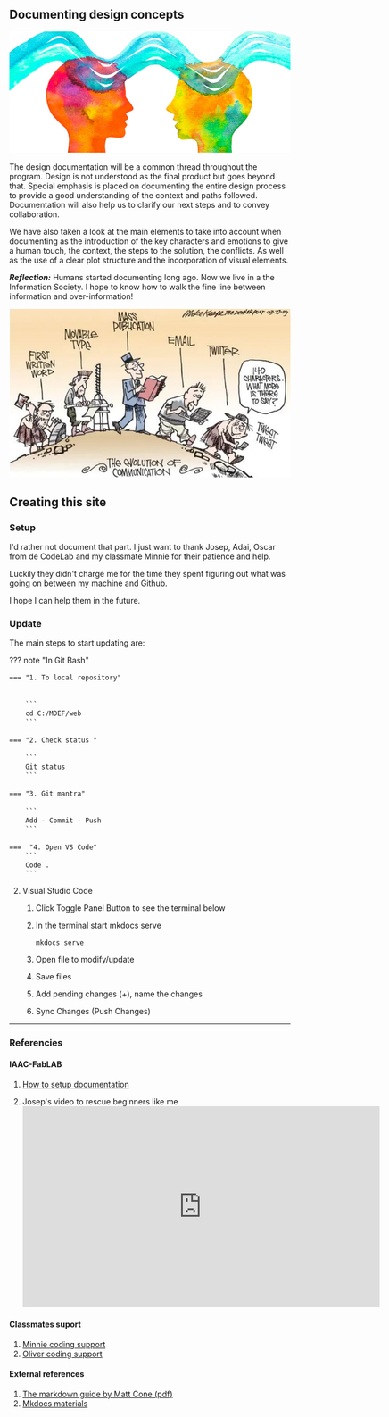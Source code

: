 
## Documenting design concepts

![Communication](../images/Communication.jpg)

The design documentation will be a common thread throughout the program. Design is not understood as the final product but goes beyond that. Special emphasis is placed on documenting the entire design process to provide a good understanding of the context and paths followed. Documentation will also help us to clarify our next steps and to convey collaboration.

We have also taken a look at the main elements to take into account when documenting as the introduction of the key characters and emotions to give a human touch, the context, the steps to the solution, the conflicts. As well as the use of a clear plot structure and the incorporation of visual elements.

***Reflection:*** Humans started documenting long ago. Now we live in a the Information Society. I hope to know how to walk the fine line between information and over-information!

![History of documenting and communication](../images/EvolutionComunication.JPG)


## Creating this site

### Setup

I'd rather not document that part. I just want to thank Josep, Adai, Oscar from de CodeLab and my classmate Minnie for their patience and help. 

Luckily they didn't charge me for the time they spent figuring out what was going on between my machine and Github. 

I hope I can help them in the future.


### Update

The main steps to start updating are:

??? note "In Git Bash"

    === "1. To local repository"
    

        ``` 
        cd C:/MDEF/web
        ```

    === "2. Check status "

        ``` 
        Git status
        ```

    === "3. Git mantra"
        
        ```
        Add - Commit - Push
        ```

    ===  "4. Open VS Code"
        ```
        Code .
        ```


2. Visual Studio Code

    1. Click Toggle Panel Button to see the terminal below

    2. In the terminal start mkdocs serve
    
        ```
        mkdocs serve
        ```

    3. Open file to modify/update

    4. Save files

    5. Add pending changes (+), name the changes

    6. Sync Changes (Push Changes)


***
### Referencies
#### IAAC-FabLAB
1. [How to setup documentation](https://fablabbcn-projects.gitlab.io/learning/educational-docs/mdef/classes/git-mkdocs/)

2. Josep's video to rescue beginners like me <iframe src="https://player.vimeo.com/video/871896323?h=ab71b2e923" width="640" height="360" frameborder="0" allow="autoplay; fullscreen; picture-in-picture" allowfullscreen></iframe>

<!--
<p><a href="https://vimeo.com/871896323">How to set up Git and Mkdocs</a> from <a href="https://vimeo.com/user193936442">Josep Marti</a> on <a href="https://vimeo.com">Vimeo</a>.</p>
-->
#### Classmates suport
1. [Minnie coding support](https://minnie-at-iaac.github.io/term1/02-Documenting-design/Git-problems/)
2. [Oliver coding support](https://oliver-lloyd-mdef.github.io/Oliver-MDEF-Portfolio/Coding%20Support/)

#### External references
1. [The markdown guide by Matt Cone (pdf)](https://dl.icdst.org/pdfs/files3/c79990b0b853932d36ddc117ce2503e3.pdf)
2. [Mkdocs materials](https://squidfunk.github.io/mkdocs-material/)



